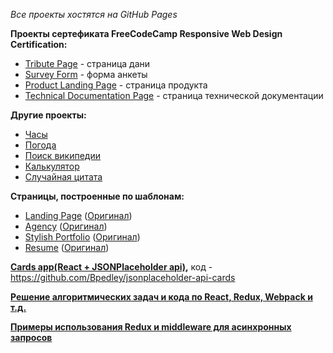*Все проекты хостятся на GitHub Pages*

**Проекты сертефиката FreeCodeCamp Responsive Web Design Certification:**
* [Tribute Page](https://bpedley.github.io/FCC/Tribute%20page/) - страница дани
* [Survey Form](https://bpedley.github.io//FCC/Survey%20page/) - форма анкеты
* [Product Landing Page](https://bpedley.github.io//FCC/Product%20page/) - страница продукта
* [Technical Documentation Page](https://bpedley.github.io/FCC/Documentation%20page/index.html) - страница технической документации

**Другие проекты:**
* [Часы](https://bpedley.github.io/Other%20projects/Clocks-JS/)
* [Погода](https://bpedley.github.io/Other%20projects/Weather%20app/)
* [Поиск википедии](https://bpedley.github.io/Other%20projects/Wikipedia/)
* [Калькулятор](https://bpedley.github.io/Other%20projects/Calculator/)
* [Случайная цитата](https://bpedley.github.io/Other%20projects/Random%20quote/)

**Страницы, построенные по шаблонам:**
* [Landing Page](https://bpedley.github.io/Pages%20from%20templates/1/) ([Оригинал](https://blackrockdigital.github.io/startbootstrap-landing-page/))
* [Agency](https://bpedley.github.io/Pages%20from%20templates/2/) ([Оригинал](https://blackrockdigital.github.io/startbootstrap-agency/))
* [Stylish Portfolio](https://bpedley.github.io/Pages%20from%20templates/3/) ([Оригинал](https://blackrockdigital.github.io/startbootstrap-stylish-portfolio/))
* [Resume](https://bpedley.github.io/Pages%20from%20templates/4/) ([Оригинал](https://blackrockdigital.github.io/startbootstrap-resume/))

**[Cards app(React + JSONPlaceholder api)](https://bpedley.github.io/jsonplaceholder-api-cards/),** код - https://github.com/Bpedley/jsonplaceholder-api-cards

**[Решение алгоритмических задач и кода по React, Redux, Webpack и т.д.](https://github.com/Bpedley/JS-exercises)**

**[Примеры использования Redux и middleware для асинхронных запросов](https://github.com/Bpedley/Redux-use-examples)**
